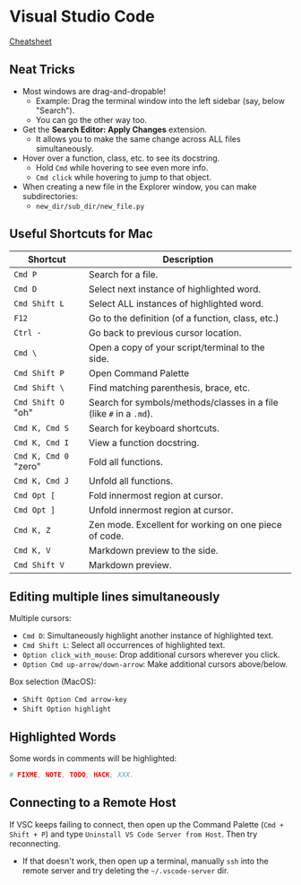 # Visual Studio Code

[Cheatsheet](https://code.visualstudio.com/shortcuts/keyboard-shortcuts-macos.pdf)

## Neat Tricks

- Most windows are drag-and-dropable!
  - Example: Drag the terminal window into the left sidebar (say, below "Search").
  - You can go the other way too.
- Get the **Search Editor: Apply Changes** extension.
  - It allows you to make the same change across ALL files simultaneously.
- Hover over a function, class, etc. to see its docstring.
  - Hold `Cmd` while hovering to see even more info.
  - `Cmd click` while hovering to jump to that object.
- When creating a new file in the Explorer window, you can make subdirectories:
  - `new_dir/sub_dir/new_file.py`

## Useful Shortcuts for Mac

| **Shortcut** |  **Description** |
| --- | --- |
| `Cmd P` | Search for a file. |
| `Cmd D` | Select next instance of highlighted word. |
| `Cmd Shift L` | Select ALL instances of highlighted word. |
| `F12` | Go to the definition (of a function, class, etc.) |
| `Ctrl -` | Go back to previous cursor location. |
| `Cmd \`| Open a copy of your script/terminal to the side. |
| `Cmd Shift P` | Open Command Palette |
| `Cmd Shift \` | Find matching parenthesis, brace, etc. |
| `Cmd Shift O` "oh" | Search for symbols/methods/classes in a file (like `#` in a `.md`). |
| `Cmd K, Cmd S` | Search for keyboard shortcuts. |
| `Cmd K, Cmd I` | View a function docstring. |
| `Cmd K, Cmd 0` "zero" | Fold all functions. |
| `Cmd K, Cmd J` | Unfold all functions. |
| `Cmd Opt [` | Fold innermost region at cursor. |
| `Cmd Opt ]` | Unfold innermost region at cursor. |
| `Cmd K, Z` | Zen mode. Excellent for working on one piece of code. |
| `Cmd K, V` | Markdown preview to the side. |
| `Cmd Shift V` | Markdown preview. |

## Editing multiple lines simultaneously

Multiple cursors:

- `Cmd D`: Simultaneously highlight another instance of highlighted text.
- `Cmd Shift L`: Select all occurrences of highlighted text.
- `Option click_with_mouse`: Drop additional cursors wherever you click.
- `Option Cmd up-arrow/down-arrow`: Make additional cursors above/below.

Box selection (MacOS):

- `Shift Option Cmd arrow-key`
- `Shift Option highlight`

## Highlighted Words

Some words in comments will be highlighted:

```python
# FIXME, NOTE, TODO, HACK, XXX.
```

## Connecting to a Remote Host

If VSC keeps failing to connect, then open up the Command Palette
(`Cmd + Shift + P`) and type `Uninstall VS Code Server from Host`.
Then try reconnecting.

- If that doesn't work, then open up a terminal, manually `ssh` into the
remote server and try deleting the `~/.vscode-server` dir.
